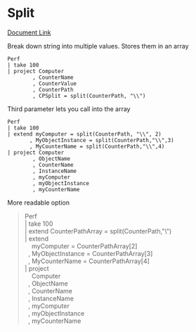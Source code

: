 # Split

[Document Link](https://kusto.azurewebsites.net/docs/query/splitfunction.html)

Break down string into multiple values. Stores them in an array

    Perf  
    | take 100  
    | project Computer  
            , CounterName  
            , CounterValue  
            , CounterPath  
            , CPSplit = split(CounterPath, "\\")

Third parameter lets you call into the array

    Perf  
    | take 100  
    | extend myComputer = split(CounterPath, "\\", 2)  
           , MyObjectInstance = split(CounterPath,"\\",3)  
           , MyCounterName = split(CounterPath,"\\",4)  
    | project Computer  
            , ObjectName  
            , CounterName  
            , InstanceName  
            , myComputer  
            , myObjectInstance  
            , myCounterName

More readable option
> Perf  
> | take 100  
> | extend CounterPathArray = split(CounterPath,"\\")  
> | extend  
> &nbsp;&nbsp;&nbsp;&nbsp;myComputer = CounterPathArray[2]  
> &nbsp;&nbsp;, MyObjectInstance = CounterPathArray[3]  
> &nbsp;&nbsp;, MyCounterName = CounterPathArray[4]  
> | project  
> &nbsp;&nbsp;&nbsp;&nbsp;Computer  
> &nbsp;&nbsp;, ObjectName  
> &nbsp;&nbsp;, CounterName  
> &nbsp;&nbsp;, InstanceName  
> &nbsp;&nbsp;, myComputer  
> &nbsp;&nbsp;, myObjectInstance  
> &nbsp;&nbsp;, myCounterName
